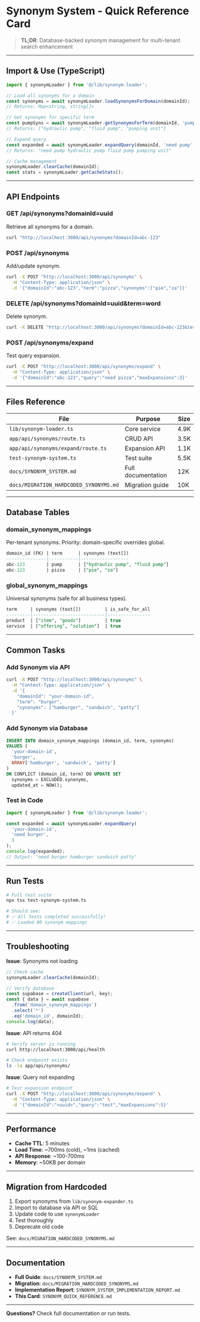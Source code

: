 # Synonym System - Quick Reference Card

> **TL;DR**: Database-backed synonym management for multi-tenant search enhancement

---

## Import & Use (TypeScript)

```typescript
import { synonymLoader } from '@/lib/synonym-loader';

// Load all synonyms for a domain
const synonyms = await synonymLoader.loadSynonymsForDomain(domainId);
// Returns: Map<string, string[]>

// Get synonyms for specific term
const pumpSyns = await synonymLoader.getSynonymsForTerm(domainId, 'pump');
// Returns: ["hydraulic pump", "fluid pump", "pumping unit"]

// Expand query
const expanded = await synonymLoader.expandQuery(domainId, 'need pump', 3);
// Returns: "need pump hydraulic pump fluid pump pumping unit"

// Cache management
synonymLoader.clearCache(domainId);
const stats = synonymLoader.getCacheStats();
```

---

## API Endpoints

### GET /api/synonyms?domainId=uuid
Retrieve all synonyms for a domain.
```bash
curl "http://localhost:3000/api/synonyms?domainId=abc-123"
```

### POST /api/synonyms
Add/update synonym.
```bash
curl -X POST "http://localhost:3000/api/synonyms" \
  -H "Content-Type: application/json" \
  -d '{"domainId":"abc-123","term":"pizza","synonyms":["pie","za"]}'
```

### DELETE /api/synonyms?domainId=uuid&term=word
Delete synonym.
```bash
curl -X DELETE "http://localhost:3000/api/synonyms?domainId=abc-123&term=pizza"
```

### POST /api/synonyms/expand
Test query expansion.
```bash
curl -X POST "http://localhost:3000/api/synonyms/expand" \
  -H "Content-Type: application/json" \
  -d '{"domainId":"abc-123","query":"need pizza","maxExpansions":3}'
```

---

## Files Reference

| File | Purpose | Size |
|------|---------|------|
| `lib/synonym-loader.ts` | Core service | 4.9K |
| `app/api/synonyms/route.ts` | CRUD API | 3.5K |
| `app/api/synonyms/expand/route.ts` | Expansion API | 1.1K |
| `test-synonym-system.ts` | Test suite | 5.5K |
| `docs/SYNONYM_SYSTEM.md` | Full documentation | 12K |
| `docs/MIGRATION_HARDCODED_SYNONYMS.md` | Migration guide | 10K |

---

## Database Tables

### domain_synonym_mappings
Per-tenant synonyms. Priority: domain-specific overrides global.
```sql
domain_id (FK) | term      | synonyms (text[])
---------------|-----------|------------------
abc-123        | pump      | ["hydraulic pump", "fluid pump"]
abc-123        | pizza     | ["pie", "za"]
```

### global_synonym_mappings
Universal synonyms (safe for all business types).
```sql
term     | synonyms (text[])         | is_safe_for_all
---------|---------------------------|----------------
product  | ["item", "goods"]         | true
service  | ["offering", "solution"]  | true
```

---

## Common Tasks

### Add Synonym via API
```bash
curl -X POST "http://localhost:3000/api/synonyms" \
  -H "Content-Type: application/json" \
  -d '{
    "domainId": "your-domain-id",
    "term": "burger",
    "synonyms": ["hamburger", "sandwich", "patty"]
  }'
```

### Add Synonym via Database
```sql
INSERT INTO domain_synonym_mappings (domain_id, term, synonyms)
VALUES (
  'your-domain-id',
  'burger',
  ARRAY['hamburger', 'sandwich', 'patty']
)
ON CONFLICT (domain_id, term) DO UPDATE SET
  synonyms = EXCLUDED.synonyms,
  updated_at = NOW();
```

### Test in Code
```typescript
import { synonymLoader } from '@/lib/synonym-loader';

const expanded = await synonymLoader.expandQuery(
  'your-domain-id',
  'need burger',
  3
);
console.log(expanded);
// Output: "need burger hamburger sandwich patty"
```

---

## Run Tests
```bash
# Full test suite
npx tsx test-synonym-system.ts

# Should see:
# ✅ All tests completed successfully!
# ✅ Loaded 80 synonym mappings
```

---

## Troubleshooting

**Issue**: Synonyms not loading
```typescript
// Check cache
synonymLoader.clearCache(domainId);

// Verify database
const supabase = createClient(url, key);
const { data } = await supabase
  .from('domain_synonym_mappings')
  .select('*')
  .eq('domain_id', domainId);
console.log(data);
```

**Issue**: API returns 404
```bash
# Verify server is running
curl http://localhost:3000/api/health

# Check endpoint exists
ls -la app/api/synonyms/
```

**Issue**: Query not expanding
```bash
# Test expansion endpoint
curl -X POST "http://localhost:3000/api/synonyms/expand" \
  -H "Content-Type: application/json" \
  -d '{"domainId":"<uuid>","query":"test","maxExpansions":5}'
```

---

## Performance

- **Cache TTL**: 5 minutes
- **Load Time**: ~700ms (cold), ~1ms (cached)
- **API Response**: ~100-700ms
- **Memory**: ~50KB per domain

---

## Migration from Hardcoded

1. Export synonyms from `lib/synonym-expander.ts`
2. Import to database via API or SQL
3. Update code to use `synonymLoader`
4. Test thoroughly
5. Deprecate old code

See: `docs/MIGRATION_HARDCODED_SYNONYMS.md`

---

## Documentation

- **Full Guide**: `docs/SYNONYM_SYSTEM.md`
- **Migration**: `docs/MIGRATION_HARDCODED_SYNONYMS.md`
- **Implementation Report**: `SYNONYM_SYSTEM_IMPLEMENTATION_REPORT.md`
- **This Card**: `SYNONYM_QUICK_REFERENCE.md`

---

**Questions?** Check full documentation or run tests.
